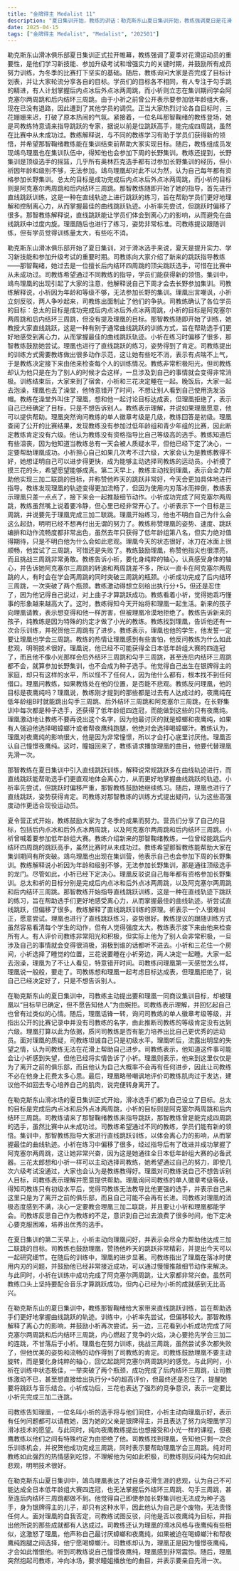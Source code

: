 ```yaml
---
title: "金牌得主 Medalist 11"
description: "夏日集训开始，教练的讲话：勒克斯东山夏日集训开始，教练强调夏日是花滑运动员精进技术、参加升级考试、增强实力的重要时期，并鼓励大家努力训练，为冬季的成果打下基础。夏日集训开始，目标确认：教练询问大家是否写好了目标，并让大家轮流分享。有人写了勾手跳，有人写了后内点冰后外点冰两周跳，还有人写了通过集训学会阿克塞尔两周跳和后内结环三周跳。小祈因为之前喊着要参加低年龄组大赛，现在无路可退，被大家调侃。夏日集训开始，主角登场：在大家讨论热烈的时候，三花迟到了，打破了热闹的气氛。那智鞠绪教练登场，教练介绍：司教练介绍了专门来指导跳跃的那智鞠绪教练，她以前是能后内结环四周跳的跳跃高手，但比赛时一次也没成功过。司教练希望通过不同教练的指导，能让学生们有新的领悟。那智鞠绪教练登场，其他选手：鴗鸟理凰也出现在集训中，他解释说自己也会去长野的集训，只是时间在下周。司教练解释说小祈因为年龄和等级不够，无法参加长野的集训。鴗鸟理凰和小祈斗嘴，被司教练制止。那智鞠绪教练登场，目标确认：司教练确认了总太的目标是后内点冰后外点冰两周跳，小祈是阿克塞尔两周跳和后内结环三周跳，但没有提及理凰的目标。直线跳跃训练，训练开始：那智教练开始了直线跳跃训练，她解释说通常大家都是在曲线轨迹下跳跃，现在要学习在直线下跳跃，这样可以发现平常离心力的影响有多大，从而把握最佳曲线轨迹。直线跳跃训练，小祈的尝试：小祈尝试直线跳跃，但偏移了很多。那智教练鼓励她多加练习。直线跳跃训练，其他选手：理凰也进行了直线跳跃训练，姿势不错。司教练对那智教练的训练方式提出了一些疑问，认为现役运动员才需要做这么多动作。教练的内心，司教练的过去：司教练虽然表面上很阳光，但实际上为了别人会非常积极，一旦涉及自己的事情就会变得很消极，消极到谁的话都听不进去。教练的内心，房间分配：小祈和三花住一个房间，小祈选择了睡觉的位置，三花说要睡在小祈旁边，两人一起睡。教练的内心，泡澡：大家一起去泡澡，理凰也去了，但他特意错开时间不让人看见。司教练问理凰第一天感觉怎么样，理凰说一般般，要走了。目标与质疑，理凰的目标：司教练想和理凰一起考虑目标，但理凰拒绝了，说自己早就确定了，不想告诉别人。司教练表示理解这种心情，并说自己也有过。目标与质疑，教练的等级：理凰询问司教练的单人徽章考级是几级，并发现公开记录里没有他的名字，猜测他肯定没有六级。理凰打算质问司教练是否能培养出比自己更强的运动员。目标与质疑，教练的坦白：司教练坦白自己是初级，理凰听后很失望，觉得司教练不能帮助自己。司教练表示自己知道这件事会让小祈失望，但他已经告诉小祈了。理凰说自己来这里只是为了离开那个俱乐部，而且自己大概率不会再有什么长进了，让司教练不用管他那么多。最后，理凰吐槽司教练肌肉发达，不如回去培养自己的肌肉，然后就离开了。教练的决心，教练的反思：司教练反思自己多年来只学会了一点点，找个教练一小时就能解决的问题，自己却研究了好几年，觉得浪费了时间。他意识到当教练总有一天会被人拿等级说事，所以当时才那么犹豫，但他已经下定决心了，一定要教会理凰。教练的决心，教练的誓言：司教练发誓一定要教会理凰三加二联跳，让两个人都学会。教练的决心，小祈的愿望：小祈说如果自己六级几次没考过，大家会觉得是教练教得不好，她想证明自己可以进步得更快，成为可以主动选择司教练的运动员。三花摸了摸小祈的头，说她的愿望都能成真。理凰的转变，主动求助：第二天早上，小祈主动和理凰打招呼，并表示会全力帮助他实现三加二联跳的目标。司教练也鼓励理凰，说他昨天跳得太精彩了，今天再研究一下细节。理凰的转变，训练成果：理凰在训练中进步明显，司教练指出了他用内刃落冰的问题，并鼓励他只差一点点了，慢慢推敲细节动作吧。理凰的转变，小祈的成功：小祈在训练中成功完成了阿克塞尔两周跳，大家都很兴奋。司教练虽然嘴上说着要对上曲子才算跳跃成功，但心里已经非常开心了。竞争与合作，三花的决心：三花看到小祈成功后，也表示要抢先学会三加二，不想输给小祈。竞争与合作，理凰的挑战：理凰在训练中也非常努力，但还是失败了。司教练鼓励他挑战三周跳很勇敢，要他不要主动旋转，化身纯粹的轴心，回想阿克塞尔两周跳的感觉。竞争与合作，小祈的突破：小祈在训练中一次突破了两个瓶颈，成功完成了后内结环三周跳。司教练非常激动，想给小祈打出执行分+5，但还是忍住了。新的开始，新室友：司教练告诉理凰，小祈今天开始会和他们一起住，小祈也表示请理凰多多关照，有问题尽管问她，因为她爸可是银牌得主。小祈还说会努力滑得像理凰一样好。新的开始，纯的请求：纯请求夜鹰叔叔也让他和小光上一样的课，但被拒绝了，夜鹰叔叔说纯是因为一个特殊的约定才做了小光的教练。新的开始，教练的鼓励：司教练找到了理凰，说还剩一次合乐训练，并恭喜他三周跳成了。司教练表示自己也要让理凰学会三周跳。纯觉得司教练这样咄咄逼人很吓人，好奇他为什么会有这么激情。司教练反问纯为什么会这么悲观，明明技术很好。理凰的自白，无法超越的过去：纯说自己已经不可能四连冠了，也不会后外结环三周跳和勾手三周跳，连后内结环三周跳也不会，就算参加长野集训也不会成为种子选手，出生在堂堂银牌得主的家里却只有这个水平，所以他怪不了任何人，只能怪自己是个废物。理凰的自白，教练的反驳：司教练问纯的目标是不是夜鹰纯，并说纯刚说的那些都是有人达成过的。司教练说纯的滑冰风格也有点夜鹰纯的影子，这让纯非常生气，说自己最讨厌的就是蟑螂和夜鹰纯，如果有人强迫他要么喝蟑螂汁要么帮他跑腿，他绝对一口闷。司教练认为纯是因为非常憧憬夜鹰纯，所以才会打心底讨厌他。理凰的自白，理凰的动摇：纯听到司教练说自己憧憬夜鹰纯，非常震惊。理凰的自白，理凰的行动：理凰突然抱起司教练，冲向冰场，让瞳姐播放他的曲目，然后由他先滑一次。"
date: 2025-04-15
tags: ["金牌得主 Medalist", "Medalist", "202501"]
---
```


勒克斯东山滑冰俱乐部夏日集训正式拉开帷幕，教练强调了夏季对花滑运动员的重要性，是他们学习新技能、参加升级考试和增强实力的关键时期，并鼓励所有成员努力训练，为冬季的比赛打下坚实的基础。随后，教练询问大家是否完成了目标计划表，并让大家轮流分享各自的目标。学员们的目标各不相同，有人专注于勾手跳的精进，有人计划掌握后内点冰后外点冰两周跳，而小祈则立志在集训期间学会阿克塞尔两周跳和后内结环三周跳。由于小祈之前曾公开表示要参加低年龄组大赛，现在已没有退路，因此遭到了其他学员的调侃。正当大家热烈讨论各自目标时，三花姗姗来迟，打破了原本热闹的气氛。紧接着，一位名叫那智鞠绪的教练登场，她是司教练特意请来指导跳跃的专家，据说以前是位跳跃高手，能完成四周跳，虽然在比赛中从未成功过。教练解释说，与不同的教练学习有助于学员们获得新的领悟，并希望那智鞠绪教练能在集训结束前帮助大家实现目标。随后，教练组成员发现鴗鸟理凰也在集训队伍中，得知他也会参加下周的长野集训。教练还提到，长野集训是顶级选手的摇篮，几乎所有奥林匹克选手都有过参加长野集训的经历，但小祈因年龄和级别不够，无法参加。鴗鸟理凰却对此不以为然，认为自己每年都有资格参加长野集训。总太的目标是成功完成后内点冰后外点冰两周跳，而小祈的目标则是阿克塞尔两周跳和后内结环三周跳。那智教练随即开始了她的指导，首先进行直线跳跃训练，这是一种在直线轨迹上进行跳跃的练习，旨在帮助学员们更好地理解和控制离心力，从而掌握最佳的曲线跳跃轨迹。小祈率先尝试，但跳跃时偏移了很多。那智教练解释说，直线跳跃能让学员们体会到离心力的影响，从而避免在曲线跳跃中过度内旋。理凰随后也进行了练习，姿势非常标准。司教练提议跟随训练，但有学员觉得训练量太大，有些吃不消。

勒克斯东山滑冰俱乐部开始了夏日集训，对于滑冰选手来说，夏天是提升实力、学习新技能和参加升级考试的重要时期。司教练向大家介绍了新来的跳跃指导教练——那智鞠绪，她过去是一位擅长后内结环四周跳的顶尖跳跃选手，可惜在比赛中从未成功过。司教练希望通过不同教练的指导，学员们能获得新的领悟。集训中，鴗鸟理凰的出现引起了大家的注意，他解释说自己下周才会去长野参加集训。司教练解释说，小祈因为年龄和等级不够，无法参加长野的集训。理凰出言嘲讽，小祈立刻反驳，两人争吵起来，司教练出面制止了他们的争执。司教练确认了各位学员的目标：总太的目标是成功完成后内点冰后外点冰两周跳，小祈的目标是阿克塞尔两周跳和后内结环三周跳，但没有提及理凰的目标。那智教练随即开始了训练，她教授大家直线跳跃，这是一种有别于通常曲线跳跃的训练方式，旨在帮助选手们更好地感受到离心力，从而掌握最佳的曲线跳跃轨迹。小祈在练习时偏移了很多，那智教练鼓励她尝试。理凰也进行了直线跳跃的练习，姿势得到了肯定。司教练提出的训练方式需要教练做出很多动作示范，这让她有些吃不消，表示有点喘不上气，于是教练决定接下来由他来检查每个人的训练情况。教练非常积极阳光，但司教练却认为他只是在为了别人的时候才会这样，一旦涉及到自己的事情就会变得非常消极。训练结束后，大家来到了宿舍，小祈和三花决定睡在一起。晚饭后，大家一起去泡澡，理凰也去了澡堂，他特意错开了时间，不想让别人看到自己使用洗发浴帽。教练在澡堂外叫住了理凰，想和他一起讨论目标达成表，但理凰拒绝了，表示自己已经确定了目标，只是不想告诉别人。教练表示理解，并说如果理凰愿意，他可以提供帮助。理凰突然询问教练的单人徽章考级是几级，教练回答是初级。理凰查阅了公开的比赛结果，发现教练没有参加过低年龄组和青少年组的比赛，因此断定教练肯定没有六级。他认为教练没有资格指导比自己等级高的选手。教练知道后有些沮丧，因为他知道当教练总有一天会被人质疑水平，但他已经下定了决心，一定要帮助理凰成功。小祈担心自己如果几次考不过六级，大家会认为是教练教得不好，她想证明自己可以进步得更快，成为能够主动选择司教练的运动员。小祈摸了摸三花的头，希望愿望能够成真。第二天早上，教练主动找到理凰，表示会全力帮助他实现三加二联跳的目标，并称赞他昨天的跳跃非常好，今天会更加具体地进行指导。教练发现理凰的轨迹变得更加流畅了，但因为使用内刃落冰而摔倒，教练表示理凰只差一点点了，接下来会一起推敲细节动作。小祈成功完成了阿克塞尔两周跳，教练虽然嘴上说着要冷静，但心里已经非常开心了。小祈表示下一个目标是三周跳，并说要先于理凰完成三加二联跳。理凰开始练习，他也不明白自己为什么会这么起劲，明明已经不想再付出无谓的努力了。教练称赞理凰的姿势、速度、跳跃编排和动作流畅度都非常出色，虽然去年只获得了低年龄组第八名，但实力绝对值得期待，只是不明白他为什么会如此悲观。理凰今天的状态很好，冰刀在冰面上很顺畅，他尝试了三周跳，可惜还是失败了。教练鼓励理凰，称赞他指尖也很漂亮，而且挑战三周跳非常勇敢。教练告诉小祈，要化身纯粹的轴心，认真感受身体的轴心，并告诉她阿克塞尔三周跳的转速和两周跳差不多，所以一直卡在阿克塞尔两周跳的人，有时会在学会两周跳的同时突破三周跳的瓶颈。小祈成功完成了后内结环三周跳，一次突破了两个瓶颈。教练激动得想立刻给出执行分+5，但还是忍住了，因为他记得自己说过，对上曲子才算跳跃成功。教练看着小祈，觉得她乖巧懂事的形象越来越高大了。这时，教练得知今天开始将和理凰一起生活。新来的孩子向理凰请教，表示想变得和他一样厉害，但被理凰冷漠地拒绝了。教练告诉新来的孩子，纯教练是因为特殊的约定才做了小光的教练。教练找到理凰，告诉他还有一次合乐训练，并祝贺他三周跳有了进步。教练表示，理凰也他的学生，他发誓一定要让理凰也学会三周跳。教练的热情让理凰感到有些害怕，他反问教练为什么如此悲观，明明技术很好。理凰说，他已经不可能获得全日本低年龄组大赛的四连冠了，而且他不像小光那样会后外结环三周跳和勾手三周跳，甚至连后内结环三周跳都不会，就算参加长野集训，也不会成为种子选手。他觉得自己出生在银牌得主的家庭，却只有这样的水平，所以怪不了任何人，因为他什么都有，根本找不到任何借口。理凰问教练，如果教练处在他的位置，是否能不悲观。教练反问理凰，他的目标是夜鹰纯吗？理凰说，教练刚才提到的那些都是过去有人达成过的，夜鹰纯在低年龄组B时就能跳出勾手三周跳、后外结环三周跳和阿克塞尔三周跳，在长野集训中每次都是种子选手，还获得了低年龄组四连冠，而能做到这些的只有夜鹰纯。理凰激动地让教练不要再说出这个名字，因为他最讨厌的就是蟑螂和夜鹰纯，如果有人强迫他选择喝蟑螂汁或者帮夜鹰纯跑腿，他绝对会选择喝蟑螂汁。教练认为，理凰对夜鹰纯的影响很大，他是因为非常憧憬，所以才会打心底里讨厌他。理凰否认自己憧憬夜鹰纯。这时，瞳姐回来了，教练请求播放理凰的曲目，他要代替理凰先滑一次。

那智教练在夏日集训中引入直线跳跃训练，解释说常规跳跃多在曲线轨迹进行，而直线跳跃能帮助选手们更直观地体会离心力，从而更好地掌握曲线跳跃的轨迹。小祈率先尝试，但跳跃时偏移严重，那智教练鼓励她继续练习。随后，理凰也进行了直线跳跃，姿势获得肯定。司教练对那智教练的训练方式提出疑问，认为这些高强度动作更适合现役运动员。

夏令营正式开始，教练鼓励大家为了冬季的成果而努力。营员们分享了自己的目标，包括后内点冰和后外点冰两周跳，以及阿克塞尔两周跳和后内结环三周跳。小祈曾喊着要参加低年龄组大赛。教练介绍新来的那智鞠绪教练，一位曾经能跳后内结环四周跳的跳跃高手，虽然比赛时从未成功过。教练希望那智教练能帮助大家在集训期间有所突破。鴗鸟理凰也出现在集训营，他表示自己也会参加下周的长野集训。教练解释说小祈因为年龄和级别不够，无法参加长野集训，那是通往顶级选手的龙门。尽管如此，小祈已经下定决心。理凰反驳说自己每年都有资格参加长野集训。总太和祈的目标分别是完成后内点冰和后外点冰两周跳，以及阿克塞尔两周跳和后内结环三周跳。那智教练开始指导直线跳跃训练，这是一种在直线轨迹下跳跃的练习，旨在帮助选手们更好地感受离心力，从而掌握最佳的曲线轨迹。祈尝试直线跳跃，但偏移了很多。教练解释了直线跳跃训练的原理。祈表示一个人很难纠正，愿意尝试。理凰也进行了直线跳跃练习，姿势很好。教练提议的跟随训练方式虽然容易看清每个学生的动作，但有人觉得强度太大。教练表示接下来由他来检查所有人。有人评价司教练非常阳光和积极，但实际上他为了别人会非常积极，一旦涉及自己的事情就会变得很消极，消极到谁的话都听不进去。小祈和三花住一个房间，小祈选择了睡觉的位置，三花说要睡在小祈旁边，两人决定一起睡。大家一起去泡澡，理凰为了不让人看见，特意错开时间。司教练问理凰第一天感觉怎么样，理凰说一般般，要走了。司教练想和理凰一起考虑目标达成表，但理凰拒绝了，说自己已经决定好了，只是不想告诉别人。

在勒克斯东山的夏日集训中，司教练主动提出要和理凰一同商议集训目标，却被理凰以“目标早已确定，但不愿告知他人”为由婉拒。司教练表示理解，并回忆起自己也曾有过类似的心情。随后，理凰话锋一转，询问司教练的单人徽章考级等级，并指出公开的比赛记录中并没有司教练的名字，由此推断司教练的等级肯定没有达到六级。理凰打算以此为依据，质问司教练是否有能力培养出比自己更优秀的运动员。面对理凰的质疑，司教练坦诚自己只是初级水平。理凰听后，流露出明显的失望之情，认为司教练无法在花滑上帮助自己进步。司教练表示，他知道这件事可能会让小祈感到失望，但他已经将实情告诉了小祈。理凰则表示，他来到这里仅仅是为了离开之前的俱乐部，而且他认为自己大概率不会再有任何进步，因此让司教练不必在他身上花费太多心思。最后，理凰略带嘲讽地评价司教练肌肉过于发达，建议他不如回去专心培养自己的肌肉，说完便转身离开了。

在勒克斯东山滑冰场的夏日集训正式开始，滑冰选手们都为自己设立了目标。总太的目标是完成后内点冰和后外点冰两周跳，小祈的目标则是阿克塞尔两周跳和后内结环三周跳。司教练请来了那智鞠绪教练来指导跳跃，那智教练曾是能完成四周跳的选手，虽然比赛中从未成功过。司教练希望通过不同的教练，学员们能有新的领悟。集训中，那智教练指导大家进行直线跳跃训练，以体会离心力的影响，从而掌握最佳的曲线轨迹。小祈在练习中偏移了很多，经过指导后有了改进并成功掌握了阿克塞尔两周跳，这让她非常兴奋，因为这是她通往全日本低年龄组大赛的必备武器。三花太郎想和小祈一样可以主动选择司教练，她希望通过自己的努力，即使几次六级考试没通过，大家也会认为是教练教得好。理凰对司教练说自己不想告诉别人目标，司教练表示理解并愿意提供帮助。理凰询问司教练的单人徽章考级等级，得知司教练只有初级水平后，觉得司教练无法教导比他更强的选手，并表示自己来这里只是为了离开之前的俱乐部，而且自己可能不会再有长进。司教练对理凰的消极态度感到不满，决心一定要教会理凰三加二联跳，并且要让小祈和理凰都能学会。司教练反思自己作为教练的不足，意识到自己过去浪费了很多时间，他下定决心要克服困难，培养出优秀的选手。

在夏日集训的第二天早上，小祈主动向理凰问好，并表示会尽全力帮助他达成三加二联跳的目标。司教练也鼓励理凰，赞扬他昨天的跳跃非常精彩，并提出今天可以一起研究细节。在随后的训练中，理凰的进步显著。司教练指出了理凰在落冰时使用内刃的问题，并鼓励他已经非常接近成功，可以通过慢慢推敲细节动作来解决。与此同时，小祈在训练中成功完成了阿克塞尔两周跳，让大家都非常兴奋。虽然司教练口头上坚持要配合音乐才算跳跃成功，但内心已经为小祈的成就感到无比高兴。

在勒克斯东山的夏日集训中，教练那智鞠绪给大家带来直线跳跃训练，旨在帮助选手们更好地掌握曲线跳跃的轨迹。训练中，小祈率先尝试，但偏移较大。那智教练解释了离心力的影响，并鼓励小祈再次尝试。另一边，三花看到小祈成功完成了阿克塞尔两周跳和后内结环三周跳，内心燃起了竞争的火焰，决心要抢先学会三加二的连跳，不甘落后于小祈。理凰也在努力训练，挑战三周跳，虽然尝试多次都失败了，但他优美的姿势和流畅的动作得到了司教练的肯定。司教练鼓励理凰不要主动旋转，而是要化身纯粹的轴心，回忆起跳阿克塞尔两周跳时的感觉。与此同时，小祈在训练中状态极佳，一举突破了两个瓶颈，成功完成了后内结环三周跳，让司教练激动不已，甚至想直接给出执行分+5的超高评价，但最终还是忍住了，提醒她要将跳跃与音乐结合。小祈成功后，三花也表达了强烈的竞争意识，表示一定要比小祈先完成三加二连跳。

司教练告知理凰，一位名叫小祈的选手将与他们同住，小祈主动向理凰示好，表示有任何问题都可以请教她，因为她的父亲是银牌得主，并且表达了努力向理凰学习滑冰技术的愿望。与此同时，纯向夜鹰教练提出也想接受和小光一样的课程，但夜鹰教练以他们之间有特殊约定为由拒绝了他。司教练找到理凰，告知他只剩一次合乐训练机会，并祝贺他成功完成三周跳，同时表示要帮助理凰学会三周跳。纯对司教练如此强烈的热情感到吃惊，不理解他为何如此积极，司教练则反问纯为何如此悲观，明明技术很好。

在勒克斯东山夏日集训中，鴗鸟理凰表达了对自身花滑生涯的悲观，认为自己不可能达成全日本低年龄组大赛四连冠，也无法掌握后外结环三周跳、勾手三周跳，甚至连后内结环三周跳都做不到。他觉得自己即使参加长野集训也无法成为种子选手，身为银牌得主的儿子，却只有这种水平，因此他认为自己是个废物，无法责怪任何人。面对理凰的自我否定，司教练试图反驳，问他是否以夜鹰纯为目标，并指出他所说的那些成就都有人达成过。司教练还认为理凰的滑冰风格与夜鹰纯有些相似，这激怒了理凰，他声称自己最讨厌蟑螂和夜鹰纯，如果被迫在喝蟑螂汁和帮夜鹰纯跑腿之间选择，他宁愿喝蟑螂汁。司教练却认为，理凰正是因为憧憬夜鹰纯，才会如此憎恨他。听到司教练说自己憧憬夜鹰纯，理凰感到非常震惊。随后，理凰突然抱起司教练，冲向冰场，要求瞳姐播放他的曲目，并表示要亲自先滑一次。